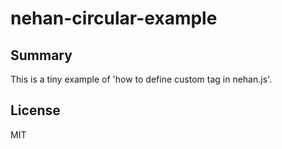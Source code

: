 # nehan-circular-example

## Summary

This is a tiny example of 'how to define custom tag in nehan.js'.


## License

MIT



